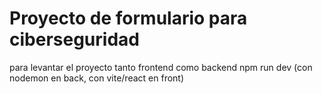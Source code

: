 # Proyecto de formulario para ciberseguridad

para levantar el proyecto tanto frontend como backend
npm run dev (con nodemon en back, con vite/react en front)
